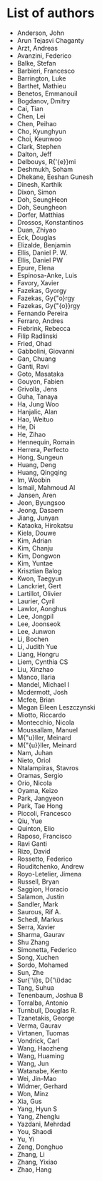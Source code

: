 # List of authors
- Anderson, John
- Arun Tejasvi Chaganty
- Arzt, Andreas
- Avanzini, Federico
- Balke, Stefan
- Barbieri, Francesco
- Barrington, Luke
- Barthet, Mathieu
- Benetos, Emmanouil
- Bogdanov, Dmitry
- Cai, Tian 
- Chen, Lei
- Chen, Peihao
- Cho, Kyunghyun
- Choi, Keunwoo
- Clark, Stephen
- Dalton, Jeff
- Delbouys, R{\'{e}}mi
- Deshmukh, Soham
- Dhekane, Eeshan Gunesh
- Dinesh, Karthik
- Dixon, Simon
- Doh, SeungHeon
- Doh, Seungheon
- Dorfer, Matthias
- Drossos, Konstantinos
- Duan, Zhiyao
- Eck, Douglas
- Elizalde, Benjamin
- Ellis, Daniel P. W.
- Ellis, Daniel PW
- Epure, Elena
- Espinosa-Anke, Luis
- Favory, Xavier
- Fazekas, Gyorgy
- Fazekas, Gy{\"o}rgy
- Fazekas, Gy{\"{o}}rgy
- Fernando Pereira
- Ferraro, Andres
- Fiebrink, Rebecca
- Filip Radlinski
- Fried, Ohad
- Gabbolini, Giovanni
- Gan, Chuang
- Ganti, Ravi
- Goto, Masataka
- Gouyon, Fabien
- Grivolla, Jens
- Guha, Tanaya
- Ha, Jung Woo
- Hanjalic, Alan
- Hao, Weituo
- He, Di
- He, Zihao
- Hennequin, Romain
- Herrera, Perfecto
- Hong, Sungeun
- Huang, Deng
- Huang, Qingqing
- Im, Woobin
- Ismail, Mahmoud Al
- Jansen, Aren
- Jeon, Byungsoo
- Jeong, Dasaem
- Jiang, Junyan
- Kataoka, Hirokatsu
- Kiela, Douwe
- Kim, Adrian
- Kim, Chanju
- Kim, Dongwon
- Kim, Yuntae
- Krisztian Balog
- Kwon, Taegyun
- Lanckriet, Gert
- Lartillot, Olivier
- Laurier, Cyril
- Lawlor, Aonghus
- Lee, Jongpil
- Lee, Joonseok
- Lee, Junwon
- Li, Bochen
- Li, Judith Yue
- Liang, Hongru
- Liem, Cynthia CS
- Liu, Xinzhao
- Manco, Ilaria
- Mandel, Michael I 
- Mcdermott, Josh
- Mcfee, Brian
- Megan Eileen Leszczynski
- Miotto, Riccardo
- Montecchio, Nicola
- Moussallam, Manuel
- M{\"u}ller, Meinard
- M{\"{u}}ller, Meinard
- Nam, Juhan
- Nieto, Oriol
- Ntalampiras, Stavros
- Oramas, Sergio
- Orio, Nicola
- Oyama, Keizo
- Park, Jangyeon
- Park, Tae Hong
- Piccoli, Francesco
- Qiu, Yue
- Quinton, Elio
- Raposo, Francisco
- Ravi Ganti
- Rizo, David
- Rossetto, Federico
- Rouditchenko, Andrew
- Royo-Letelier, Jimena
- Russell, Bryan
- Saggion, Horacio
- Salamon, Justin
- Sandler, Mark
- Saurous, Rif A.
- Schedl, Markus
- Serra, Xavier
- Sharma, Gaurav
- Shu Zhang
- Simonetta, Federico
- Song, Xuchen
- Sordo, Mohamed
- Sun, Zhe
- Sur{\'\i}s, D{\'\i}dac
- Tang, Suhua
- Tenenbaum, Joshua B
- Torralba, Antonio
- Turnbull, Douglas R.
- Tzanetakis, George
- Verma, Gaurav
- Virtanen, Tuomas
- Vondrick, Carl
- Wang, Haozheng
- Wang, Huaming
- Wang, Jun
- Watanabe, Kento
- Wei, Jin-Mao
- Widmer, Gerhard
- Won, Minz
- Xia, Gus
- Yang, Hyun S
- Yang, Zhenglu
- Yazdani, Mehrdad
- You, Shaodi
- Yu, Yi
- Zeng, Donghuo
- Zhang, Li
- Zhang, Yixiao
- Zhao, Hang
